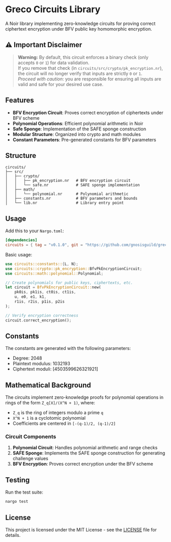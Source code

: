 # Greco Circuits Library

A Noir library implementing zero-knowledge circuits for proving correct ciphertext encryption under BFV public key homomorphic encryption.

## ⚠️ Important Disclaimer

> **Warning:** By default, this circuit enforces a binary check (only accepts `0` or `1`) for data validation.  
> If you remove that check (in `circuits/src/crypto/pk_encryption.nr`), the circuit will no longer verify that inputs are strictly `0` or `1`.  
> _Proceed with caution_: you are responsible for ensuring all inputs are valid and safe for your desired use case.

## Features

- **BFV Encryption Circuit**: Proves correct encryption of ciphertexts under BFV scheme
- **Polynomial Operations**: Efficient polynomial arithmetic in Noir
- **Safe Sponge**: Implementation of the SAFE sponge construction
- **Modular Structure**: Organized into crypto and math modules
- **Constant Parameters**: Pre-generated constants for BFV parameters

## Structure

```
circuits/
├── src/
│   ├── crypto/
│   │   ├── pk_encryption.nr   # BFV encryption circuit
│   │   └── safe.nr            # SAFE sponge implementation
│   ├── math/
│   │   └── polynomial.nr      # Polynomial arithmetic
│   ├── constants.nr           # BFV parameters and bounds
│   └── lib.nr                 # Library entry point
```

## Usage

Add this to your `Nargo.toml`:

```toml
[dependencies]
circuits = { tag = "v0.1.0", git = "https://github.com/gnosisguild/greco" }
```

Basic usage:

```rust
use circuits::constants::{L, N};
use circuits::crypto::pk_encryption::BfvPkEncryptionCircuit;
use circuits::math::polynomial::Polynomial;

// Create polynomials for public keys, ciphertexts, etc.
let circuit = BfvPkEncryptionCircuit::new(
    pk0is, pk1is, ct0is, ct1is,
    u, e0, e1, k1,
    r1is, r2is, p1is, p2is
);

// Verify encryption correctness
circuit.correct_encryption();
```

## Constants

The constants are generated with the following parameters:

- Degree: 2048
- Plaintext modulus: 1032193
- Ciphertext moduli: [4503599626321921]

## Mathematical Background

The circuits implement zero-knowledge proofs for polynomial operations in rings of the form `Z_q[X]/(X^N + 1)`, where:

- `Z_q` is the ring of integers modulo a prime `q`
- `X^N + 1` is a cyclotomic polynomial
- Coefficients are centered in `[-(q-1)/2, (q-1)/2]`

### Circuit Components

1. **Polynomial Circuit**: Handles polynomial arithmetic and range checks
2. **SAFE Sponge**: Implements the SAFE sponge construction for generating challenge values
3. **BFV Encryption**: Proves correct encryption under the BFV scheme

## Testing

Run the test suite:

```bash
nargo test
```

## License

This project is licensed under the MIT License - see the [LICENSE](../LICENSE) file for details.
